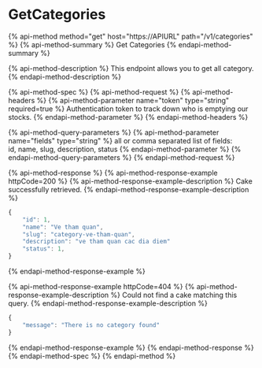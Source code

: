 # GetCategories

{% api-method method="get" host="https://APIURL" path="/v1/categories" %}
{% api-method-summary %}
Get Categories
{% endapi-method-summary %}

{% api-method-description %}
This endpoint allows you to get all category.
{% endapi-method-description %}

{% api-method-spec %}
{% api-method-request %}
{% api-method-headers %}
{% api-method-parameter name="token" type="string" required=true %}
Authentication token to track down who is emptying our stocks.
{% endapi-method-parameter %}
{% endapi-method-headers %}

{% api-method-query-parameters %}
{% api-method-parameter name="fields" type="string" %}
all or comma separated list of fields:  
id, name, slug, description, status
{% endapi-method-parameter %}
{% endapi-method-query-parameters %}
{% endapi-method-request %}

{% api-method-response %}
{% api-method-response-example httpCode=200 %}
{% api-method-response-example-description %}
Cake successfully retrieved.
{% endapi-method-response-example-description %}

```javascript
{
    "id": 1,
    "name": "Ve tham quan",
    "slug": "category-ve-tham-quan",
    "description": "ve tham quan cac dia diem"
    "status": 1,
}
```
{% endapi-method-response-example %}

{% api-method-response-example httpCode=404 %}
{% api-method-response-example-description %}
Could not find a cake matching this query.
{% endapi-method-response-example-description %}

```javascript
{
    "message": "There is no category found"
}
```
{% endapi-method-response-example %}
{% endapi-method-response %}
{% endapi-method-spec %}
{% endapi-method %}



